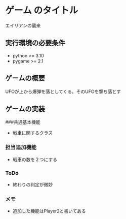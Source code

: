 # ゲーム のタイトル 
エイリアンの襲来
## 実行環境の必要条件
* python >= 3.10
* pygame >= 2.1

## ゲームの概要
UFOが上から爆弾を落としてくる。そのUFOを撃ち落とす

## ゲームの実装
###共通基本機能
* 戦車に関するクラス
### 担当追加機能
* 戦車の数を２つにする
### ToDo
- 終わりの判定が微妙
### メモ
* 追加した機能はPlayer2と書いてある
